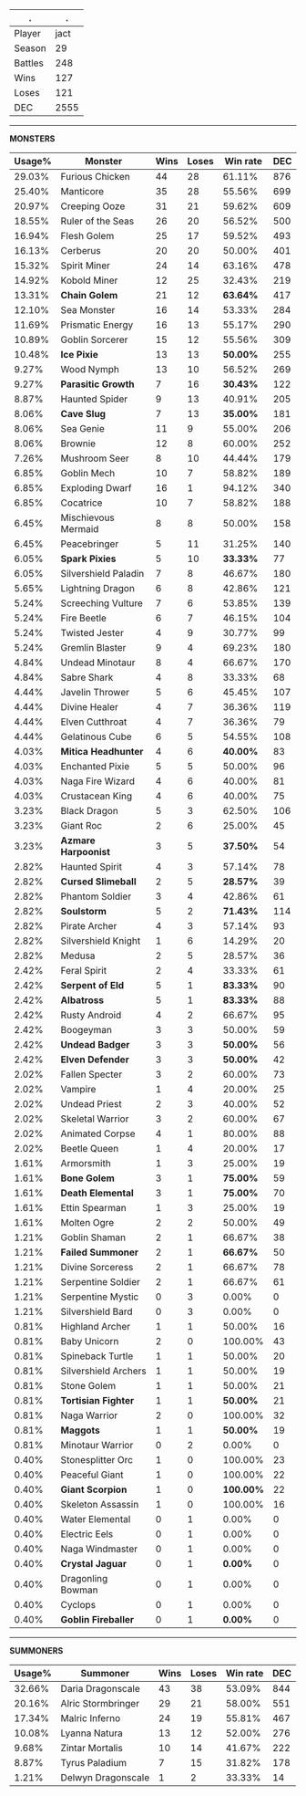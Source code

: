 .|.
|-|-
Player|jact
Season|29
Battles|248
Wins|127
Loses|121
DEC|2555

---
**MONSTERS**

Usage%|Monster|Wins|Loses|Win rate|DEC|
-|-|-|-|-|-|
29.03%|Furious Chicken|44|28|61.11%|876|
25.40%|Manticore|35|28|55.56%|699|
20.97%|Creeping Ooze|31|21|59.62%|609|
18.55%|Ruler of the Seas|26|20|56.52%|500|
16.94%|Flesh Golem|25|17|59.52%|493|
16.13%|Cerberus|20|20|50.00%|401|
15.32%|Spirit Miner|24|14|63.16%|478|
14.92%|Kobold Miner|12|25|32.43%|219|
13.31%|**Chain Golem**|21|12|**63.64%**|417|
12.10%|Sea Monster|16|14|53.33%|284|
11.69%|Prismatic Energy|16|13|55.17%|290|
10.89%|Goblin Sorcerer|15|12|55.56%|309|
10.48%|**Ice Pixie**|13|13|**50.00%**|255|
9.27%|Wood Nymph|13|10|56.52%|269|
9.27%|**Parasitic Growth**|7|16|**30.43%**|122|
8.87%|Haunted Spider|9|13|40.91%|205|
8.06%|**Cave Slug**|7|13|**35.00%**|181|
8.06%|Sea Genie|11|9|55.00%|206|
8.06%|Brownie|12|8|60.00%|252|
7.26%|Mushroom Seer|8|10|44.44%|179|
6.85%|Goblin Mech|10|7|58.82%|189|
6.85%|Exploding Dwarf|16|1|94.12%|340|
6.85%|Cocatrice|10|7|58.82%|188|
6.45%|Mischievous Mermaid|8|8|50.00%|158|
6.45%|Peacebringer|5|11|31.25%|140|
6.05%|**Spark Pixies**|5|10|**33.33%**|77|
6.05%|Silvershield Paladin|7|8|46.67%|180|
5.65%|Lightning Dragon|6|8|42.86%|121|
5.24%|Screeching Vulture|7|6|53.85%|139|
5.24%|Fire Beetle|6|7|46.15%|104|
5.24%|Twisted Jester|4|9|30.77%|99|
5.24%|Gremlin Blaster|9|4|69.23%|180|
4.84%|Undead Minotaur|8|4|66.67%|170|
4.84%|Sabre Shark|4|8|33.33%|68|
4.44%|Javelin Thrower|5|6|45.45%|107|
4.44%|Divine Healer|4|7|36.36%|119|
4.44%|Elven Cutthroat|4|7|36.36%|79|
4.44%|Gelatinous Cube|6|5|54.55%|108|
4.03%|**Mitica Headhunter**|4|6|**40.00%**|83|
4.03%|Enchanted Pixie|5|5|50.00%|96|
4.03%|Naga Fire Wizard|4|6|40.00%|81|
4.03%|Crustacean King|4|6|40.00%|75|
3.23%|Black Dragon|5|3|62.50%|106|
3.23%|Giant Roc|2|6|25.00%|45|
3.23%|**Azmare Harpoonist**|3|5|**37.50%**|54|
2.82%|Haunted Spirit|4|3|57.14%|78|
2.82%|**Cursed Slimeball**|2|5|**28.57%**|39|
2.82%|Phantom Soldier|3|4|42.86%|61|
2.82%|**Soulstorm**|5|2|**71.43%**|114|
2.82%|Pirate Archer|4|3|57.14%|93|
2.82%|Silvershield Knight|1|6|14.29%|20|
2.82%|Medusa|2|5|28.57%|36|
2.42%|Feral Spirit|2|4|33.33%|61|
2.42%|**Serpent of Eld**|5|1|**83.33%**|90|
2.42%|**Albatross**|5|1|**83.33%**|88|
2.42%|Rusty Android|4|2|66.67%|95|
2.42%|Boogeyman|3|3|50.00%|59|
2.42%|**Undead Badger**|3|3|**50.00%**|56|
2.42%|**Elven Defender**|3|3|**50.00%**|42|
2.02%|Fallen Specter|3|2|60.00%|73|
2.02%|Vampire|1|4|20.00%|25|
2.02%|Undead Priest|2|3|40.00%|52|
2.02%|Skeletal Warrior|3|2|60.00%|67|
2.02%|Animated Corpse|4|1|80.00%|88|
2.02%|Beetle Queen|1|4|20.00%|17|
1.61%|Armorsmith|1|3|25.00%|19|
1.61%|**Bone Golem**|3|1|**75.00%**|59|
1.61%|**Death Elemental**|3|1|**75.00%**|70|
1.61%|Ettin Spearman|1|3|25.00%|19|
1.61%|Molten Ogre|2|2|50.00%|49|
1.21%|Goblin Shaman|2|1|66.67%|38|
1.21%|**Failed Summoner**|2|1|**66.67%**|50|
1.21%|Divine Sorceress|2|1|66.67%|78|
1.21%|Serpentine Soldier|2|1|66.67%|61|
1.21%|Serpentine Mystic|0|3|0.00%|0|
1.21%|Silvershield Bard|0|3|0.00%|0|
0.81%|Highland Archer|1|1|50.00%|16|
0.81%|Baby Unicorn|2|0|100.00%|43|
0.81%|Spineback Turtle|1|1|50.00%|20|
0.81%|Silvershield Archers|1|1|50.00%|19|
0.81%|Stone Golem|1|1|50.00%|21|
0.81%|**Tortisian Fighter**|1|1|**50.00%**|21|
0.81%|Naga Warrior|2|0|100.00%|32|
0.81%|**Maggots**|1|1|**50.00%**|19|
0.81%|Minotaur Warrior|0|2|0.00%|0|
0.40%|Stonesplitter Orc|1|0|100.00%|23|
0.40%|Peaceful Giant|1|0|100.00%|22|
0.40%|**Giant Scorpion**|1|0|**100.00%**|22|
0.40%|Skeleton Assassin|1|0|100.00%|16|
0.40%|Water Elemental|0|1|0.00%|0|
0.40%|Electric Eels|0|1|0.00%|0|
0.40%|Naga Windmaster|0|1|0.00%|0|
0.40%|**Crystal Jaguar**|0|1|**0.00%**|0|
0.40%|Dragonling Bowman|0|1|0.00%|0|
0.40%|Cyclops|0|1|0.00%|0|
0.40%|**Goblin Fireballer**|0|1|**0.00%**|0|

---
**SUMMONERS**

Usage%|Summoner|Wins|Loses|Win rate|DEC|
-|-|-|-|-|-|
32.66%|Daria Dragonscale|43|38|53.09%|844|
20.16%|Alric Stormbringer|29|21|58.00%|551|
17.34%|Malric Inferno|24|19|55.81%|467|
10.08%|Lyanna Natura|13|12|52.00%|276|
9.68%|Zintar Mortalis|10|14|41.67%|222|
8.87%|Tyrus Paladium|7|15|31.82%|178|
1.21%|Delwyn Dragonscale|1|2|33.33%|14|
